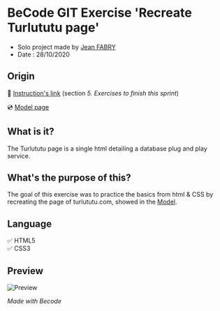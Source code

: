 # BeCode GIT Exercise **'Recreate Turlututu page'**
- Solo project made by [Jean FABRY](https://github.com/JeanFabry)
- Date : 28/10/2020
  
## Origin
:notebook_with_decorative_cover: 	[Instruction's link](https://github.com/becodeorg/bxl-hopper-1-25/tree/master/The%20Field/3.HTML%2BCSS/0.progressive_enhancement) (section *5. Exercises to finish this sprint*)

:cd: [Model page](https://github.com/becodeorg/bxl-hopper-1-25/blob/master/The%20Field/3.HTML%2BCSS/0.progressive_enhancement/turlututu.png)
## What is it?

The Turlututu page is a single html detailing a database plug and play service.


## What's the purpose of this?

The goal of this exercise was to practice the basics from html & CSS by recreating the page of turlututu.com, showed in the [Model](https://github.com/becodeorg/bxl-hopper-1-25/blob/master/The%20Field/3.HTML%2BCSS/0.progressive_enhancement/turlututu.png).

## Language 

:white_check_mark: HTML5 <br> 
:white_check_mark: CSS3

## Preview

![Preview](https://raw.githubusercontent.com/becodeorg/bxl-hopper-1-25/master/The%20Field/3.HTML%2BCSS/0.progressive_enhancement/turlututu.png?token=ARM2TZXE67SFMSVZHZCRVX27ULJRG)


*Made with Becode*
